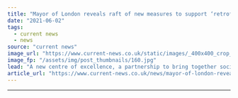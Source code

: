 ```yaml
---
title: "Mayor of London reveals raft of new measures to support ‘retrofit revolution’"
date: "2021-06-02"
tags: 
  - current news
  - news
source: "current news"
image_url: "https://www.current-news.co.uk/static/images/_400x400_crop_center-center/London_--_Daniel_Chapman_via_Flickr.jpg"
image_fp: "/assets/img/post_thumbnails/160.jpg"
lead: "​A new centre of excellence, a partnership to bring together social landlords and building firms and a new investment in the solar workforce have been unveiled today (2 June)."
article_url: "https://www.current-news.co.uk/news/mayor-of-london-reveals-raft-of-new-measures-to-support-retrofit-revolution?utm_source=rss-feeds&utm_medium=rss&utm_campaign=rss"
---
```


---
